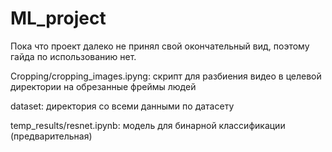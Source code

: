 # ML_project
Пока что проект далеко не принял свой окончательный вид, поэтому гайда по использованию нет.

Cropping/cropping_images.ipyng: скрипт для разбиения видео в целевой директории на обрезанные фреймы людей

dataset: директория со всеми данными по датасету

temp_results/resnet.ipynb: модель для бинарной классификации (предварительная)
